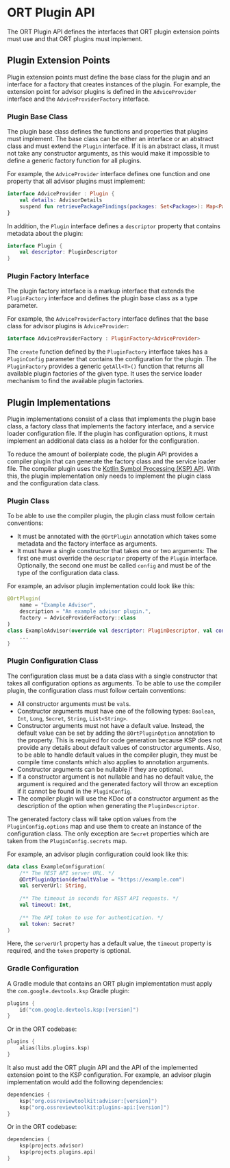 # ORT Plugin API

The ORT Plugin API defines the interfaces that ORT plugin extension points must use and that ORT plugins must implement.

## Plugin Extension Points

Plugin extension points must define the base class for the plugin and an interface for a factory that creates instances of the plugin.
For example, the extension point for advisor plugins is defined in the `AdviceProvider` interface and the `AdviceProviderFactory` interface.

### Plugin Base Class

The plugin base class defines the functions and properties that plugins must implement.
The base class can be either an interface or an abstract class and must extend the `Plugin` interface.
If it is an abstract class, it must not take any constructor arguments, as this would make it impossible to define a generic factory function for all plugins.

For example, the `AdviceProvider` interface defines one function and one property that all advisor plugins must implement:

```kotlin
interface AdviceProvider : Plugin {
    val details: AdvisorDetails
    suspend fun retrievePackageFindings(packages: Set<Package>): Map<Package, AdvisorResult>
}
```

In addition, the `Plugin` interface defines a `descriptor` property that contains metadata about the plugin:

```kotlin
interface Plugin {
    val descriptor: PluginDescriptor
}
```

### Plugin Factory Interface

The plugin factory interface is a markup interface that extends the `PluginFactory` interface and defines the plugin base class as a type parameter.

For example, the `AdviceProviderFactory` interface defines that the base class for advisor plugins is `AdviceProvider`:

```kotlin
interface AdviceProviderFactory : PluginFactory<AdviceProvider>
```

The `create` function defined by the `PluginFactory` interface takes has a `PluginConfig` parameter that contains the configuration for the plugin.
The `PluginFactory` provides a generic `getAll<T>()` function that returns all available plugin factories of the given type.
It uses the service loader mechanism to find the available plugin factories.

## Plugin Implementations

Plugin implementations consist of a class that implements the plugin base class, a factory class that implements the factory interface, and a service loader configuration file.
If the plugin has configuration options, it must implement an additional data class as a holder for the configuration.

To reduce the amount of boilerplate code, the plugin API provides a compiler plugin that can generate the factory class and the service loader file.
The compiler plugin uses the [Kotlin Symbol Processing (KSP) API](https://kotlinlang.org/docs/ksp-overview.html).
With this, the plugin implementation only needs to implement the plugin class and the configuration data class.

### Plugin Class

To be able to use the compiler plugin, the plugin class must follow certain conventions:

* It must be annotated with the `@OrtPlugin` annotation which takes some metadata and the factory interface as arguments.
* It must have a single constructor that takes one or two arguments:
  The first one must override the `descriptor` property of the `Plugin` interface.
  Optionally, the second one must be called `config` and must be of the type of the configuration data class.

For example, an advisor plugin implementation could look like this:

```kotlin
@OrtPlugin(
    name = "Example Advisor",
    description = "An example advisor plugin.",
    factory = AdviceProviderFactory::class
)
class ExampleAdvisor(override val descriptor: PluginDescriptor, val config: ExampleConfiguration) : AdviceProvider {
    ...
}
```

### Plugin Configuration Class

The configuration class must be a data class with a single constructor that takes all configuration options as arguments.
To be able to use the compiler plugin, the configuration class must follow certain conventions:

* All constructor arguments must be `val`s.
* Constructor arguments must have one of the following types: `Boolean`, `Int`, `Long`, `Secret`, `String`, `List<String>`.
* Constructor arguments must not have a default value.
  Instead, the default value can be set by adding the `@OrtPluginOption` annotation to the property.
  This is required for code generation because KSP does not provide any details about default values of constructor arguments.
  Also, to be able to handle default values in the compiler plugin, they must be compile time constants which also applies to annotation arguments.
* Constructor arguments can be nullable if they are optional.
* If a constructor argument is not nullable and has no default value, the argument is required and the generated factory will throw an exception if it cannot be found in the `PluginConfig`.
* The compiler plugin will use the KDoc of a constructor argument as the description of the option when generating the `PluginDescriptor`.

The generated factory class will take option values from the `PluginConfig.options` map and use them to create an instance of the configuration class.
The only exception are `Secret` properties which are taken from the `PluginConfig.secrets` map.

For example, an advisor plugin configuration could look like this:

```kotlin
data class ExampleConfiguration(
    /** The REST API server URL. */
    @OrtPluginOption(defaultValue = "https://example.com")
    val serverUrl: String,
    
    /** The timeout in seconds for REST API requests. */
    val timeout: Int,
    
    /** The API token to use for authentication. */
    val token: Secret?
)
```

Here, the `serverUrl` property has a default value, the `timeout` property is required, and the `token` property is optional.

### Gradle Configuration

A Gradle module that contains an ORT plugin implementation must apply the `com.google.devtools.ksp` Gradle plugin:

```kotlin
plugins {
    id("com.google.devtools.ksp:[version]")
}
```

Or in the ORT codebase:

```kotlin
plugins {
    alias(libs.plugins.ksp)
}
```

It also must add the ORT plugin API and the API of the implemented extension point to the KSP configuration.
For example, an advisor plugin implementation would add the following dependencies:

```kotlin
dependencies {
    ksp("org.ossreviewtoolkit:advisor:[version]")
    ksp("org.ossreviewtoolkit:plugins-api:[version]")
}
```

Or in the ORT codebase:

```kotlin
dependencies {
    ksp(projects.advisor)
    ksp(projects.plugins.api)
}
```
